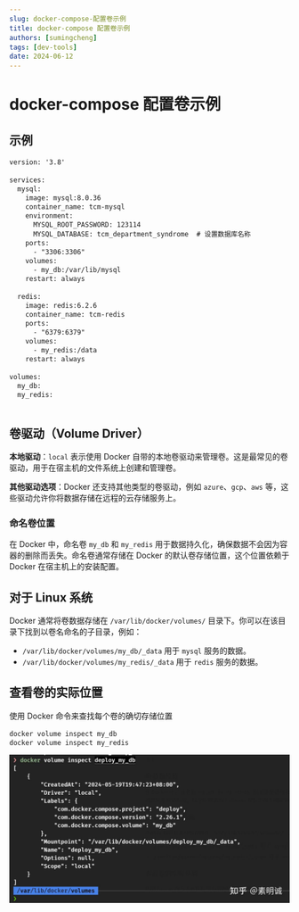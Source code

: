 ```yaml
---
slug: docker-compose-配置卷示例
title: docker-compose 配置卷示例
authors: [sumingcheng]
tags: [dev-tools]
date: 2024-06-12
---
```


# docker-compose 配置卷示例



 

## 示例  
```
version: '3.8'
​
services:
  mysql:
    image: mysql:8.0.36
    container_name: tcm-mysql
    environment:
      MYSQL_ROOT_PASSWORD: 123114
      MYSQL_DATABASE: tcm_department_syndrome  # 设置数据库名称
    ports:
      - "3306:3306"
    volumes:
      - my_db:/var/lib/mysql
    restart: always
​
  redis:
    image: redis:6.2.6
    container_name: tcm-redis
    ports:
      - "6379:6379"
    volumes:
      - my_redis:/data
    restart: always
​
volumes:
  my_db:
  my_redis:
​
```
## 卷驱动（Volume Driver）  

**本地驱动**：`local` 表示使用 Docker 自带的本地卷驱动来管理卷。这是最常见的卷驱动，用于在宿主机的文件系统上创建和管理卷。

**其他驱动选项**：Docker 还支持其他类型的卷驱动，例如 `azure`、`gcp`、`aws` 等，这些驱动允许你将数据存储在远程的云存储服务上。

### 命名卷位置  

在 Docker 中，命名卷 `my_db` 和 `my_redis` 用于数据持久化，确保数据不会因为容器的删除而丢失。命名卷通常存储在 Docker 的默认卷存储位置，这个位置依赖于 Docker 在宿主机上的安装配置。

## 对于 Linux 系统  

Docker 通常将卷数据存储在 `/var/lib/docker/volumes/` 目录下。你可以在该目录下找到以卷名命名的子目录，例如：

* `/var/lib/docker/volumes/my_db/_data` 用于 `mysql` 服务的数据。
* `/var/lib/docker/volumes/my_redis/_data` 用于 `redis` 服务的数据。

## 查看卷的实际位置  

使用 Docker 命令来查找每个卷的确切存储位置

```
docker volume inspect my_db
docker volume inspect my_redis
```
![fd4f966765ca36274af8a8435f7ec47a](../image/fd4f966765ca36274af8a8435f7ec47a.jpg)